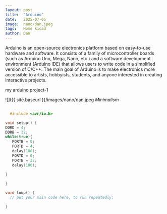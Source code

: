 ```yaml
---
layout: post
title:  "Arduino"
date:   2025-07-05 
image:  nano/dan.jpeg
tags:   Home kicad
author: Dan
---
```

Arduino is an open-source electronics platform based on easy-to-use hardware and software. It consists of a family of microcontroller boards (such as Arduino Uno, Mega, Nano, etc.) and a software development environment (Arduino IDE) that allows users to write code in a simplified version of C/C++. The main goal of Arduino is to make electronics more accessible to artists, hobbyists, students, and anyone interested in creating interactive projects.

my arduino project-1

![]({{ site.baseurl }}/images/nano/dan.jpeg
*Minimalism*
```c
  
  #include <avr/io.h>

void setup() {
DDRD = 4;
DDRB = 32; 
while(true){
   PORTB = 0;
   PORTD = 4;  
   delay(100);
   PORTD = 0;
   PORTB = 32;
   delay(100);
   
}

}

void loop() {
  // put your main code here, to run repeatedly:

}
```



